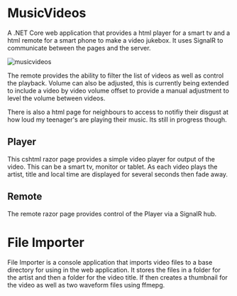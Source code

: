 # MusicVideos
A .NET Core web application that provides a html player for a smart tv and a html remote for a smart phone to make a video jukebox. It uses SignalR to communicate between the pages and the server.

![musicvideos](https://user-images.githubusercontent.com/28429345/116331378-fe0bdc80-a812-11eb-973e-7592a99743ea.png)

The remote provides the ability to filter the list of videos as well as control the playback. Volume can also be adjusted, this is currently being extended to include a video by video volume offset to provide a manual adjustment to level the volume between videos.

There is also a html page for neighbours to access to notifiy their disgust at how loud my teenager's are playing their music. Its still in progress though.

## Player
This cshtml razor page provides a simple video player for output of the video. This can be a smart tv, monitor or tablet. As each video plays the artist, title and local time are displayed for several seconds then fade away.

## Remote
The remote razor page provides control of the Player via a SignalR hub.

# File Importer
File Importer is a console application that imports video files to a base directory for using in the web application. It stores the files in a folder for the artist and then a folder for the video title. If then creates a thumbnail for the video as well as two waveform files using ffmepg.
